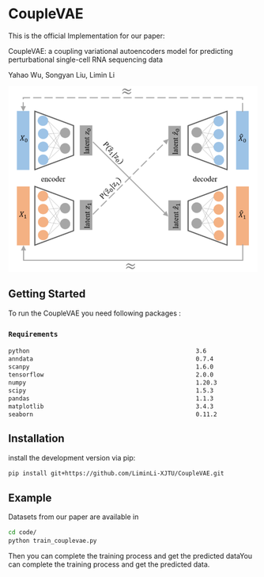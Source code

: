 # CoupleVAE

This is the official Implementation for our paper:

CoupleVAE: a coupling variational autoencoders model for predicting perturbational single-cell RNA sequencing data

Yahao Wu, Songyan Liu, Limin Li

![image](https://github.com/muxiaran6688/XJTU/blob/main/img/CoupleVAE.PNG)

    
## Getting Started

To run the CoupleVAE you need following packages :
### `Requirements`

    python                                               3.6 
    anndata                                              0.7.4
    scanpy                                               1.6.0
    tensorflow                                           2.0.0
    numpy                                                1.20.3
    scipy                                                1.5.3
    pandas                                               1.1.3
    matplotlib                                           3.4.3
    seaborn                                              0.11.2
    
## Installation

install the development version via pip:
```bash
pip install git+https://github.com/LiminLi-XJTU/CoupleVAE.git
```

## Example

Datasets from our paper are available in 

```bash
cd code/
python train_couplevae.py

```
Then you can complete the training process and get the predicted dataYou can complete the training process and get the predicted data.
